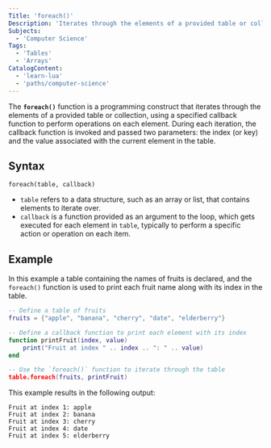 ```yaml
---
Title: 'foreach()'
Description: 'Iterates through the elements of a provided table or collection, using a specified callback function to perform operations on each element.'
Subjects:
  - 'Computer Science'
Tags:
  - 'Tables'
  - 'Arrays'
CatalogContent:
  - 'learn-lua'
  - 'paths/computer-science'
---
```


The **`foreach()`** function is a programming construct that iterates through the elements of a provided table or collection, using a specified callback function to perform operations on each element. During each iteration, the callback function is invoked and passed two parameters: the index (or key) and the value associated with the current element in the table.

## Syntax

```pseudo
foreach(table, callback)
```

- `table` refers to a data structure, such as an array or list, that contains elements to iterate over.
- `callback` is a function provided as an argument to the loop, which gets executed for each element in `table`, typically to perform a specific action or operation on each item.

## Example

In this example a table containing the names of fruits is declared, and the `foreach()` function is used to print each fruit name along with its index in the table.

```lua
-- Define a table of fruits
fruits = {"apple", "banana", "cherry", "date", "elderberry"}

-- Define a callback function to print each element with its index
function printFruit(index, value)
    print("Fruit at index " .. index .. ": " .. value)
end

-- Use the `foreach()` function to iterate through the table
table.foreach(fruits, printFruit)
```

This example results in the following output:

```shell
Fruit at index 1: apple
Fruit at index 2: banana
Fruit at index 3: cherry
Fruit at index 4: date
Fruit at index 5: elderberry
```
